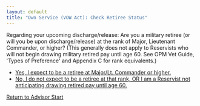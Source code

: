 ```yaml
---
layout: default
title: "Own Service (VOW Act): Check Retiree Status"
---
```


Regarding your upcoming discharge/release: Are you a military retiree (or will you be upon discharge/release) at the rank of Major, Lieutenant Commander, or higher? (This generally does not apply to Reservists who will not begin drawing military retired pay until age 60. See OPM Vet Guide, 'Types of Preference' and Appendix C for rank equivalents.)

*   [Yes, I expect to be a retiree at Major/Lt. Commander or higher.](./ownservice_vow_retiredmajor_isdisabled.md)
*   [No, I do not expect to be a retiree at that rank, OR I am a Reservist not anticipating drawing retired pay until age 60.](./ownservice_vow_honorableconditions.md)

[Return to Advisor Start](./start.md)
